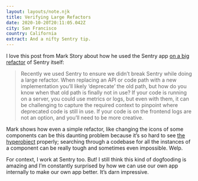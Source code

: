 ```yaml
---
layout: layouts/note.njk
title: Verifying Large Refactors
date: 2020-10-20T20:11:05.042Z
city: San Francisco
country: California
extract: And a nifty Sentry tip.
---
```


I love this post from Mark Story about how he used the Sentry app [on a big refactor](https://blog.sentry.io/2020/10/20/verifying-large-refactors-in-production-with-sentry) of Sentry itself:

> Recently we used Sentry to ensure we didn’t break Sentry while doing a large refactor. When replacing an API or code path with a new implementation you’ll likely ‘deprecate’ the old path, but how do you know when that old path is finally not in use? If your code is running on a server, you could use metrics or logs, but even with them, it can be challenging to capture the required context to pinpoint where deprecated code is still in use. If your code is on the frontend logs are not an option, and you’ll need to be more creative.

Mark shows how even a simple refactor, like changing the icons of some components can be this daunting problem because it’s so hard to see [the hyperobject](https://www.robinrendle.com/essays/systems-mistakes-and-the-sea) properly; searching through a codebase for all the instances of a component can be really tough and sometimes even impossible. Welp.

For context, I work at Sentry too. But! I still think this kind of dogfooding is amazing and I’m constantly surprised by how we can use our own app internally to make our own app better. It’s darn impressive.
